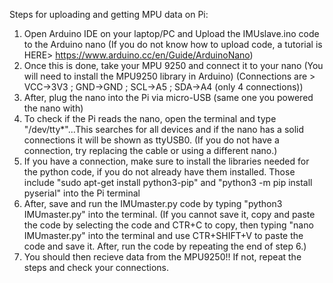 Steps for uploading and getting MPU data on Pi:
  1. Open Arduino IDE on your laptop/PC and Upload the IMUslave.ino code to the Arduino nano 
    (If you do not know how to upload code, a tutorial is HERE> https://www.arduino.cc/en/Guide/ArduinoNano)
  2. Once this is done, take your MPU 9250 and connect it to your nano (You will need to install the MPU9250 library in Arduino)
    (Connections are > VCC->3V3 ; GND->GND ; SCL->A5 ; SDA->A4 (only 4 connections))
  3. After, plug the nano into the Pi via micro-USB (same one you powered the nano with)
  4. To check if the Pi reads the nano, open the terminal and type "/dev/tty*"...This searches for all devices and if the nano has a solid connections it will be shown        as ttyUSB0.
    (If you do not have a connection, try replacing the cable or using a different nano.)
  5. If you have a connection, make sure to install the libraries needed for the python code, if you do not already have them installed. Those include "sudo apt-get          install python3-pip" and "python3 -m pip install pyserial" into the Pi terminal
  6. After, save and run the IMUmaster.py code by typing "python3 IMUmaster.py" into the terminal.
    (If you cannot save it, copy and paste the code by selecting the code and CTR+C to copy, then typing "nano IMUmaster.py" into the terminal and use CTR+SHIFT+V to          paste the code and save it. After, run the code by repeating the end of step 6.)
  7. You should then recieve data from the MPU9250!! If not, repeat the steps and check your connections.

